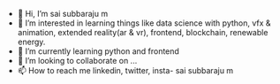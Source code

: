 - 👋 Hi, I’m sai subbaraju m
- 👀 I’m interested in learning things like data science with python, vfx & animation, extended reality(ar & vr), frontend, blockchain, renewable energy.
- 🌱 I’m currently learning python and frontend
- 💞️ I’m looking to collaborate on ...
- 📫 How to reach me linkedin, twitter, insta- sai subbaraju m

<!---
saisubbarajum/saisubbarajum is a ✨ special ✨ repository because its `README.md` (this file) appears on your GitHub profile.
You can click the Preview link to take a look at your changes.
--->
